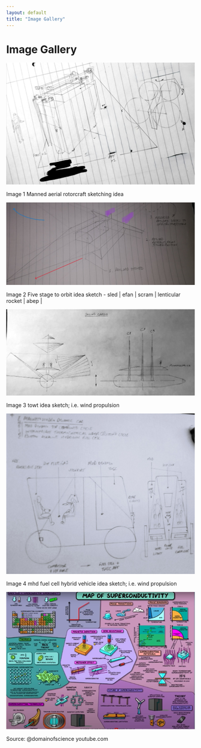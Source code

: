 ```yaml
---
layout: default
title: "Image Gallery"
---
```


# Image Gallery

<div class="gallery">
    <div class="gallery-item">
        <img src="/assets/images/GMM8ePeWsAAL859.jpg" alt="Image 1">
        <p>Image 1 Manned aerial rotorcraft sketching idea</p>
    </div>
    <div class="gallery-item">
        <img src="/assets/images/GMM1d6sWUAAZbBc.jpg" alt="Image 2">
        <p>Image 2 Five stage to orbit idea sketch - sled | efan | scram | lenticular rocket | abep |</p>
    </div>
    <div class="gallery-item">
        <img src="/assets/images/GPTEiMeWoAAsIBI.jpg" alt="Image 3">
        <p>Image 3 towt idea sketch; i.e. wind propulsion</p>
    </div>
    <div class="gallery-item">
        <img src="/assets/images/bafkreicrnevb4aazvtkt5gk4cozvftypeyok7muwswcyis3kkee3emrjda2.jpg" alt="Image 4">
        <p>Image 4 mhd fuel cell hybrid vehicle idea sketch; i.e. wind propulsion</p>
    </div>
    <div class="gallery-item">
        <img src="/assets/images/Screenshot_30-6-2025_123340_store.dftba.com.jpeg" alt="Image 5">
        <p>Source: @domainofscience youtube.com</p>
    </div>
    <!-- Add more images as needed -->
</div>
